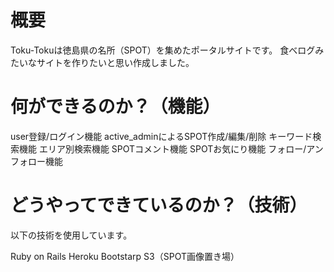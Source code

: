 # 概要
Toku-Tokuは徳島県の名所（SPOT）を集めたポータルサイトです。
食べログみたいなサイトを作りたいと思い作成しました。

# 何ができるのか？（機能）

user登録/ログイン機能
active_adminによるSPOT作成/編集/削除
キーワード検索機能
エリア別検索機能
SPOTコメント機能
SPOTお気にり機能
フォロー/アンフォロー機能


# どうやってできているのか？（技術）
以下の技術を使用しています。

Ruby on Rails 
Heroku
Bootstarp
S3（SPOT画像置き場）
